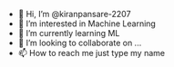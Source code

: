 - 👋 Hi, I’m @kiranpansare-2207
- 👀 I’m interested in Machine Learning
- 🌱 I’m currently learning ML
- 💞️ I’m looking to collaborate on ...
- 📫 How to reach me just type my name

<!---
kiranpansare-2207/kiranpansare-2207 is a ✨ special ✨ repository because its `README.md` (this file) appears on your GitHub profile.
You can click the Preview link to take a look at your changes.
--->
